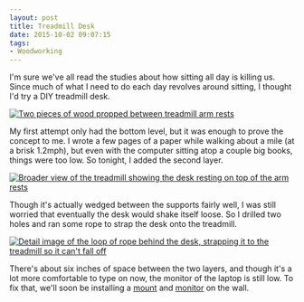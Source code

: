 ```yaml
---
layout: post 
title: Treadmill Desk
date: 2015-10-02 09:07:15
tags:
- Woodworking
---
```


I'm sure we've all read the studies about how sitting all day is killing us. Since much of what I need to do each day revolves around sitting, I thought I'd try a DIY treadmill desk.

<a href="http://imgur.com/z9Kir8u"><img alt="Two pieces of wood propped between treadmill arm rests" src="http://imgur.com/z9Kir8u.png"></a>

My first attempt only had the bottom level, but it was enough to prove the concept to me. I wrote a few pages of a paper while walking about a mile (at a brisk 1.2mph), but even with the computer sitting atop a couple big books, things were too low. So tonight, I added the second layer. 

<a href="http://imgur.com/PmuQEMF"><img alt="Broader view of the treadmill showing the desk resting on top of the arm rests" src="http://imgur.com/PmuQEMF.jpg"></a>

Though it's actually wedged between the supports fairly well, I was still worried that eventually the desk would shake itself loose. So I drilled two holes and ran some rope to strap the desk onto the treadmill.

<a href="http://imgur.com/Ih9Xvdj"><img alt="Detail image of the loop of rope behind the desk, strapping it to the treadmill so it can't fall off" src="http://imgur.com/Ih9Xvdj.jpg"></a>

There's about six inches of space between the two layers, and though it's a lot more comfortable to type on now, the monitor of the laptop is still low. To fix that, we'll soon be installing a [mount](http://amzn.to/1ObKyvE) and [monitor](http://amzn.to/1ObKvQs) on the wall.
